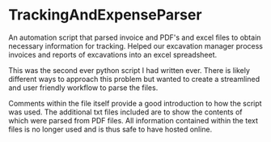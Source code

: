 # TrackingAndExpenseParser
An automation script that parsed invoice and PDF's and excel files to obtain necessary information for tracking. Helped our excavation manager process invoices and reports of excavations into an excel spreadsheet.

This was the second ever python script I had written ever. There is likely different ways to approach this problem but wanted to create a streamlined and user friendly workflow to parse the files.

Comments within the file itself provide a good introduction to how the script was used. The additional txt files included are to show the contents of which were parsed from PDF files. All information contained within the text files is no longer used and is thus safe to have hosted online. 
